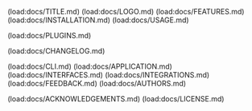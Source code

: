 (load:docs/TITLE.md)
(load:docs/LOGO.md)
(load:docs/FEATURES.md)
(load:docs/INSTALLATION.md)
(load:docs/USAGE.md)

(load:docs/PLUGINS.md)

(load:docs/CHANGELOG.md)

(load:docs/CLI.md)
(load:docs/APPLICATION.md)
(load:docs/INTERFACES.md)
(load:docs/INTEGRATIONS.md)
(load:docs/FEEDBACK.md)
(load:docs/AUTHORS.md)

(load:docs/ACKNOWLEDGEMENTS.md)
(load:docs/LICENSE.md)